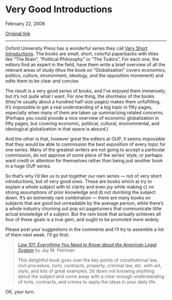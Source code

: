 Very Good Introductions
=======================

February 22, 2008

[Original link](http://www.aaronsw.com/weblog/vgi)

* * * * *

Oxford University Press has a wonderful series they call [Very Short
Introductions](http://www.oup.co.uk/general/vsi/). The books are small,
short, colorful paperbacks with titles like “The Brain”, “Political
Philosophy” or “The Tudors”. For each one, the editors find an expert in
the field, have them write a brief overview of all the relevant areas of
study (thus the book on “Globalization” covers economics, politics,
culture, environment, ideology, and the opposition movement) and edits
them to be clear and concise.

The result is a very good series of books, and I’ve enjoyed them
immensely, but it’s not quite what I want. For one thing, the shortness
of the books (they’re usually about a hundred half-size pages) makes
them unfulfilling. It’s impossible to get a real understanding of a big
topic in fifty pages, especially when many of them are taken up
summarizing related concerns. (Perhaps you could provide a nice overview
of economic globalization in fifty pages, but covering economic,
political, cultural, environmental, and ideological globalization in
that space is absurd.)

And the other is that, however great the editors at OUP, it seems
impossible that they would be able to commission the best exposition of
every topic for one series. Many of the greatest writers are not going
to accept a particular commission, do not approve of some piece of the
series’ style, or perhaps want credit or attention for themselves rather
than being just another book in a huge OUP series.

So that’s why I’d like us to put together our own series — not of very
short introductions, but of very good ones. These are books which a) try
to explain a whole subject with b) clarity and even joy while making c)
no strong assumptions of prior knowledge and d) not dumbing the subject
down. It’s an extremely rare combination — there are many books on
subjects that are good but unreadable by the average person, while
there’s a whole industry churning out pop sci pageturners that
communicate little actual knowledge of a subject. But the rare book that
actually achieves all four of these goals is a true gem, and ought to be
promoted more widely.

Please post your suggestions in the comments and I’ll try to assemble a
list of them next week. I’ll go first:

> *[Law 101: Everything You Need to Know about the American Legal
> System](http://books.theinfo.org/go/0195179579)* by Jay M. Feinman
>
> This delightful book goes over the key points of constitutional law,
> civil procedure, torts, contracts, property, criminal law, etc. with
> wit, style, and lots of great examples. Sit down not knowing anything
> about the subject and come away with a clear enough understanding of
> torts, contracts, and crimes to apply the ideas in your daily life.

OK, your turn.
